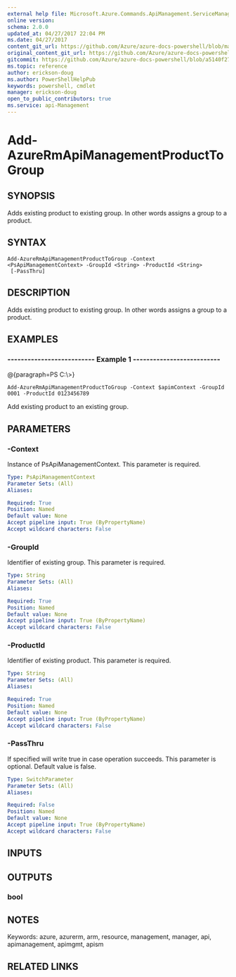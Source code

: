 ```yaml
---
external help file: Microsoft.Azure.Commands.ApiManagement.ServiceManagement.dll-Help.xml
online version:
schema: 2.0.0
updated_at: 04/27/2017 22:04 PM
ms.date: 04/27/2017
content_git_url: https://github.com/Azure/azure-docs-powershell/blob/master/azureps-cmdlets-docs/ResourceManager/AzureRM.ApiManagement/v1.0.4.3/Add-AzureRmApiManagementProductToGroup.md
original_content_git_url: https://github.com/Azure/azure-docs-powershell/blob/master/azureps-cmdlets-docs/ResourceManager/AzureRM.ApiManagement/v1.0.4.3/Add-AzureRmApiManagementProductToGroup.md
gitcommit: https://github.com/Azure/azure-docs-powershell/blob/a5140f27ab8f99c2992dc2ba0c9a1cd31941b109
ms.topic: reference
author: erickson-doug
ms.author: PowerShellHelpPub
keywords: powershell, cmdlet
manager: erickson-doug
open_to_public_contributors: true
ms.service: api-Management
---
```


# Add-AzureRmApiManagementProductToGroup

## SYNOPSIS
Adds existing product to existing group.
In other words assigns a group to a product.

## SYNTAX

```
Add-AzureRmApiManagementProductToGroup -Context <PsApiManagementContext> -GroupId <String> -ProductId <String>
 [-PassThru]
```

## DESCRIPTION
Adds existing product to existing group.
In other words assigns a group to a product.

## EXAMPLES

### --------------------------  Example 1  --------------------------
@{paragraph=PS C:\\\>}

```
Add-AzureRmApiManagementProductToGroup -Context $apimContext -GroupId 0001 -ProductId 0123456789
```

Add existing product to an existing group.

## PARAMETERS

### -Context
Instance of PsApiManagementContext.
This parameter is required.

```yaml
Type: PsApiManagementContext
Parameter Sets: (All)
Aliases: 

Required: True
Position: Named
Default value: None
Accept pipeline input: True (ByPropertyName)
Accept wildcard characters: False
```

### -GroupId
Identifier of existing group.
This parameter is required.

```yaml
Type: String
Parameter Sets: (All)
Aliases: 

Required: True
Position: Named
Default value: None
Accept pipeline input: True (ByPropertyName)
Accept wildcard characters: False
```

### -ProductId
Identifier of existing product.
This parameter is required.

```yaml
Type: String
Parameter Sets: (All)
Aliases: 

Required: True
Position: Named
Default value: None
Accept pipeline input: True (ByPropertyName)
Accept wildcard characters: False
```

### -PassThru
If specified will write true in case operation succeeds.
This parameter is optional.
Default value is false.

```yaml
Type: SwitchParameter
Parameter Sets: (All)
Aliases: 

Required: False
Position: Named
Default value: None
Accept pipeline input: True (ByPropertyName)
Accept wildcard characters: False
```

## INPUTS

## OUTPUTS

### bool

## NOTES
Keywords: azure, azurerm, arm, resource, management, manager, api, apimanagement, apimgmt, apism

## RELATED LINKS

